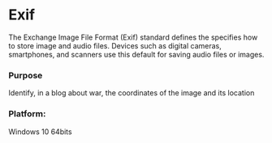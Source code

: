 # Exif
The Exchange Image File Format (Exif) standard defines the specifies how to store image and audio files. Devices such as digital cameras, smartphones, and scanners use this default for saving audio files or images.


### Purpose


Identify, in a blog about war, the coordinates of the image and its location


### Platform:

Windows 10 64bits
